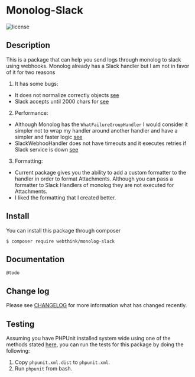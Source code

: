 # Monolog-Slack

![license](http://www.wtfpl.net/wp-content/uploads/2012/12/wtfpl-badge-2.png)

## Description

This is a package that can help you send logs through monolog to slack using webhooks.
Monolog already has a Slack handler but I am not in favor of it for two reasons

1. It has some bugs:

- It does not normalize correctly objects [see](https://github.com/Seldaek/monolog/pull/1127)
- Slack accepts until 2000 chars for [see](https://github.com/Seldaek/monolog/issues/909)

2. Performance:
- Although Monolog has the `WhatFailureGroupHandler` I would consider it simpler not to wrap my handler around another
 handler and have a simpler and faster logic [see](https://github.com/Seldaek/monolog/issues/920)
- SlackWebhooHandler does not have timeouts and it executes retries if Slack service is down [see](https://github.com/Seldaek/monolog/pull/846#issuecomment-373522968)

3. Formatting:
- Current package gives you the ability to add a custom formatter to the handler in order to format Attachments.
Although you can pass a formatter to Slack Handlers of monolog they are not executed for Attachments.
- I liked the formatting that I created better.
 
## Install

You can install this package through composer

```
$ composer require webthink/monolog-slack
```

## Documentation

    @todo

## Change log

Please see [CHANGELOG](CHANGELOG.md) for more information what has changed recently.

## Testing
Assuming you have PHPUnit installed system wide using one of the methods stated
[here](http://phpunit.de/manual/current/en/installation.html), you can run the
tests for this package by doing the following:

1. Copy `phpunit.xml.dist` to `phpunit.xml`.
2. Run `phpunit` from bash.
